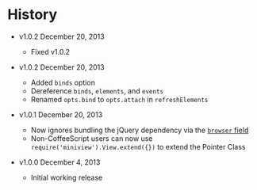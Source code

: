 # History

- v1.0.2 December 20, 2013
	- Fixed v1.0.2

- v1.0.2 December 20, 2013
	- Added `binds` option
	- Dereference `binds`, `elements`, and `events`
	- Renamed `opts.bind` to `opts.attach` in `refreshElements`

- v1.0.1 December 20, 2013
	- Now ignores bundling the jQuery dependency via the [`browser` field](https://gist.github.com/defunctzombie/4339901)
	- Non-CoffeeScript users can now use `require('miniview').View.extend({})` to extend the Pointer Class

- v1.0.0 December 4, 2013
	- Initial working release
